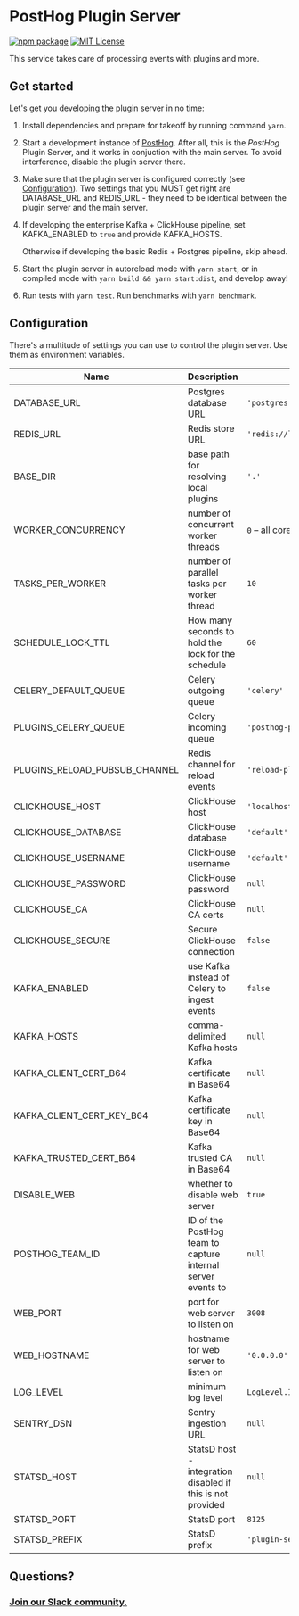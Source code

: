 # PostHog Plugin Server

[![npm package](https://img.shields.io/npm/v/posthog-plugin-server?style=flat-square)](https://www.npmjs.com/package/posthog-plugin-server)
[![MIT License](https://img.shields.io/badge/License-MIT-red.svg?style=flat-square)](https://opensource.org/licenses/MIT)

This service takes care of processing events with plugins and more.

## Get started

Let's get you developing the plugin server in no time:

1. Install dependencies and prepare for takeoff by running command `yarn`.

1. Start a development instance of [PostHog](/PostHog/posthog). After all, this is the _PostHog_ Plugin Server, and it works in conjuction with the main server. To avoid interference, disable the plugin server there.

1. Make sure that the plugin server is configured correctly (see [Configuration](#Configuration)). Two settings that you MUST get right are DATABASE_URL and REDIS_URL - they need to be identical between the plugin server and the main server.

1. If developing the enterprise Kafka + ClickHouse pipeline, set KAFKA_ENABLED to `true` and provide KAFKA_HOSTS.

    Otherwise if developing the basic Redis + Postgres pipeline, skip ahead.

1. Start the plugin server in autoreload mode with `yarn start`, or in compiled mode with `yarn build && yarn start:dist`, and develop away!

1. Run tests with `yarn test`. Run benchmarks with `yarn benchmark`.

## Configuration

There's a multitude of settings you can use to control the plugin server. Use them as environment variables.

| Name                          | Description                                                 | Default value                         |
| ----------------------------- | ----------------------------------------------------------- | ------------------------------------- |
| DATABASE_URL                  | Postgres database URL                                       | `'postgres://localhost:5432/posthog'` |
| REDIS_URL                     | Redis store URL                                             | `'redis://localhost'`                 |
| BASE_DIR                      | base path for resolving local plugins                       | `'.'`                                 |
| WORKER_CONCURRENCY            | number of concurrent worker threads                         | `0` – all cores                       |
| TASKS_PER_WORKER              | number of parallel tasks per worker thread                  | `10`                                  |
| SCHEDULE_LOCK_TTL             | How many seconds to hold the lock for the schedule          | `60`                                  |
| CELERY_DEFAULT_QUEUE          | Celery outgoing queue                                       | `'celery'`                            |
| PLUGINS_CELERY_QUEUE          | Celery incoming queue                                       | `'posthog-plugins'`                   |
| PLUGINS_RELOAD_PUBSUB_CHANNEL | Redis channel for reload events                             | `'reload-plugins'`                    |
| CLICKHOUSE_HOST               | ClickHouse host                                             | `'localhost'`                         |
| CLICKHOUSE_DATABASE           | ClickHouse database                                         | `'default'`                           |
| CLICKHOUSE_USERNAME           | ClickHouse username                                         | `'default'`                           |
| CLICKHOUSE_PASSWORD           | ClickHouse password                                         | `null`                                |
| CLICKHOUSE_CA                 | ClickHouse CA certs                                         | `null`                                |
| CLICKHOUSE_SECURE             | Secure ClickHouse connection                                | `false`                               |
| KAFKA_ENABLED                 | use Kafka instead of Celery to ingest events                | `false`                               |
| KAFKA_HOSTS                   | comma-delimited Kafka hosts                                 | `null`                                |
| KAFKA_CLIENT_CERT_B64         | Kafka certificate in Base64                                 | `null`                                |
| KAFKA_CLIENT_CERT_KEY_B64     | Kafka certificate key in Base64                             | `null`                                |
| KAFKA_TRUSTED_CERT_B64        | Kafka trusted CA in Base64                                  | `null`                                |
| DISABLE_WEB                   | whether to disable web server                               | `true`                                |
| POSTHOG_TEAM_ID               | ID of the PostHog team to capture internal server events to | `null`                                |
| WEB_PORT                      | port for web server to listen on                            | `3008`                                |
| WEB_HOSTNAME                  | hostname for web server to listen on                        | `'0.0.0.0'`                           |
| LOG_LEVEL                     | minimum log level                                           | `LogLevel.Info`                       |
| SENTRY_DSN                    | Sentry ingestion URL                                        | `null`                                |
| STATSD_HOST                   | StatsD host - integration disabled if this is not provided  | `null`                                |
| STATSD_PORT                   | StatsD port                                                 | `8125`                                |
| STATSD_PREFIX                 | StatsD prefix                                               | `'plugin-server.'`                    |

## Questions?

### [Join our Slack community.](posthog.com/slack)
